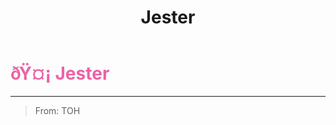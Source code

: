 ﻿---
lang: en-US
title: Jester
prev: Innocent
next: PunchingBag
---

# <font color="#ec62a5">ðŸ¤¡ <b>Jester</b></font> <Badge text="Evil" type="tip" vertical="middle"/>
---

> From: TOH

